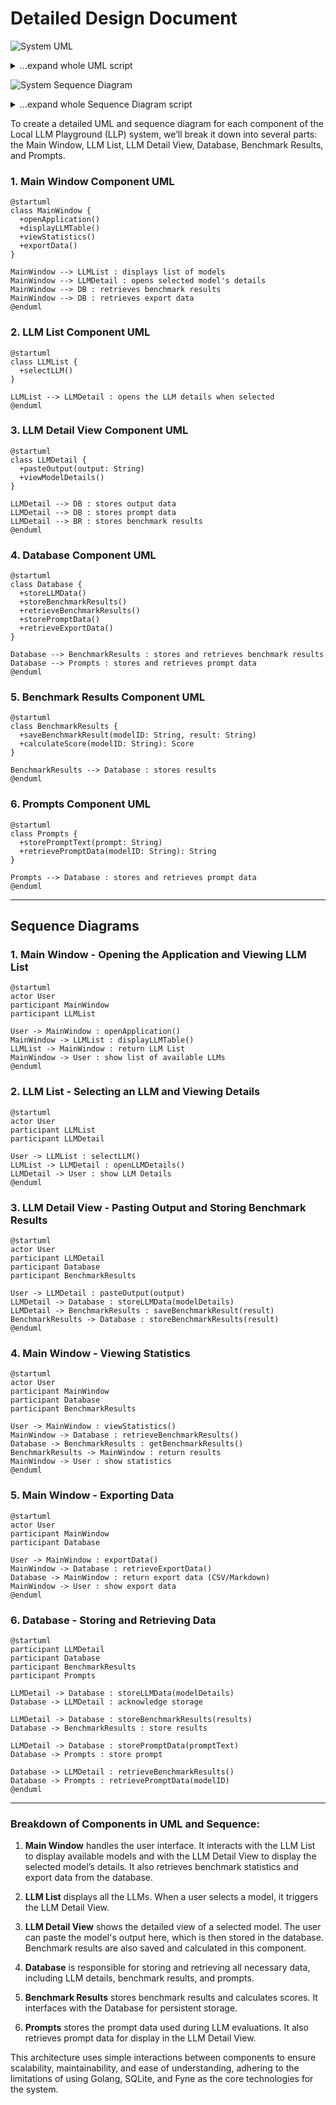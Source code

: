 # Detailed Design Document

![System UML](./llp-uml.png)

<details>
    <summary>...expand whole UML script</summary>

```plantuml
@startuml
class MainWindow {
  +openApplication()
  +displayLLMTable()
  +viewStatistics()
  +exportData()
}

MainWindow --> LLMList : displays list of models
MainWindow --> LLMDetail : opens selected model's details
MainWindow --> DB : retrieves benchmark results
MainWindow --> DB : retrieves export data



class LLMList {
  +selectLLM()
}

LLMList --> LLMDetail : opens the LLM details when selected



class LLMDetail {
  +pasteOutput(output: String)
  +viewModelDetails()
}

LLMDetail --> DB : stores output data
LLMDetail --> DB : stores prompt data
LLMDetail --> BR : stores benchmark results



class Database {
  +storeLLMData()
  +storeBenchmarkResults()
  +retrieveBenchmarkResults()
  +storePromptData()
  +retrieveExportData()
}

Database --> BenchmarkResults : stores and retrieves benchmark results
Database --> Prompts : stores and retrieves prompt data



class BenchmarkResults {
  +saveBenchmarkResult(modelID: String, result: String)
  +calculateScore(modelID: String): Score
}

BenchmarkResults --> Database : stores results



class Prompts {
  +storePromptText(prompt: String)
  +retrievePromptData(modelID: String): String
}

Prompts --> Database : stores and retrieves prompt data
@enduml
```

</details>

![System Sequence Diagram](./llp-sequence-diagram.png)

<details>
    <summary>...expand whole Sequence Diagram script</summary>

```plantuml
@startuml
actor User
participant MainWindow
participant LLMList

User -> MainWindow : openApplication()
MainWindow -> LLMList : displayLLMTable()
LLMList -> MainWindow : return LLM List
MainWindow -> User : show list of available LLMs



actor User
participant LLMList
participant LLMDetail

User -> LLMList : selectLLM()
LLMList -> LLMDetail : openLLMDetails()
LLMDetail -> User : show LLM Details



actor User
participant LLMDetail
participant Database
participant BenchmarkResults

User -> LLMDetail : pasteOutput(output)
LLMDetail -> Database : storeLLMData(modelDetails)
LLMDetail -> BenchmarkResults : saveBenchmarkResult(result)
BenchmarkResults -> Database : storeBenchmarkResults(result)



actor User
participant MainWindow
participant Database
participant BenchmarkResults

User -> MainWindow : viewStatistics()
MainWindow -> Database : retrieveBenchmarkResults()
Database -> BenchmarkResults : getBenchmarkResults()
BenchmarkResults -> MainWindow : return results
MainWindow -> User : show statistics



actor User
participant MainWindow
participant Database

User -> MainWindow : exportData()
MainWindow -> Database : retrieveExportData()
Database -> MainWindow : return export data (CSV/Markdown)
MainWindow -> User : show export data



participant LLMDetail
participant Database
participant BenchmarkResults
participant Prompts

LLMDetail -> Database : storeLLMData(modelDetails)
Database -> LLMDetail : acknowledge storage

LLMDetail -> Database : storeBenchmarkResults(results)
Database -> BenchmarkResults : store results

LLMDetail -> Database : storePromptData(promptText)
Database -> Prompts : store prompt

Database -> LLMDetail : retrieveBenchmarkResults()
Database -> Prompts : retrievePromptData(modelID)
@enduml
```

</details>

To create a detailed UML and sequence diagram for each component of the Local LLM Playground (LLP) system, we’ll break it down into several parts: the Main Window, LLM List, LLM Detail View, Database, Benchmark Results, and Prompts.

### 1. **Main Window Component UML**

```plantuml
@startuml
class MainWindow {
  +openApplication()
  +displayLLMTable()
  +viewStatistics()
  +exportData()
}

MainWindow --> LLMList : displays list of models
MainWindow --> LLMDetail : opens selected model's details
MainWindow --> DB : retrieves benchmark results
MainWindow --> DB : retrieves export data
@enduml
```

### 2. **LLM List Component UML**

```plantuml
@startuml
class LLMList {
  +selectLLM()
}

LLMList --> LLMDetail : opens the LLM details when selected
@enduml
```

### 3. **LLM Detail View Component UML**

```plantuml
@startuml
class LLMDetail {
  +pasteOutput(output: String)
  +viewModelDetails()
}

LLMDetail --> DB : stores output data
LLMDetail --> DB : stores prompt data
LLMDetail --> BR : stores benchmark results
@enduml
```

### 4. **Database Component UML**

```plantuml
@startuml
class Database {
  +storeLLMData()
  +storeBenchmarkResults()
  +retrieveBenchmarkResults()
  +storePromptData()
  +retrieveExportData()
}

Database --> BenchmarkResults : stores and retrieves benchmark results
Database --> Prompts : stores and retrieves prompt data
@enduml
```

### 5. **Benchmark Results Component UML**

```plantuml
@startuml
class BenchmarkResults {
  +saveBenchmarkResult(modelID: String, result: String)
  +calculateScore(modelID: String): Score
}

BenchmarkResults --> Database : stores results
@enduml
```

### 6. **Prompts Component UML**

```plantuml
@startuml
class Prompts {
  +storePromptText(prompt: String)
  +retrievePromptData(modelID: String): String
}

Prompts --> Database : stores and retrieves prompt data
@enduml
```

---

## Sequence Diagrams

### 1. **Main Window - Opening the Application and Viewing LLM List**

```plantuml
@startuml
actor User
participant MainWindow
participant LLMList

User -> MainWindow : openApplication()
MainWindow -> LLMList : displayLLMTable()
LLMList -> MainWindow : return LLM List
MainWindow -> User : show list of available LLMs
@enduml
```

### 2. **LLM List - Selecting an LLM and Viewing Details**

```plantuml
@startuml
actor User
participant LLMList
participant LLMDetail

User -> LLMList : selectLLM()
LLMList -> LLMDetail : openLLMDetails()
LLMDetail -> User : show LLM Details
@enduml
```

### 3. **LLM Detail View - Pasting Output and Storing Benchmark Results**

```plantuml
@startuml
actor User
participant LLMDetail
participant Database
participant BenchmarkResults

User -> LLMDetail : pasteOutput(output)
LLMDetail -> Database : storeLLMData(modelDetails)
LLMDetail -> BenchmarkResults : saveBenchmarkResult(result)
BenchmarkResults -> Database : storeBenchmarkResults(result)
@enduml
```

### 4. **Main Window - Viewing Statistics**

```plantuml
@startuml
actor User
participant MainWindow
participant Database
participant BenchmarkResults

User -> MainWindow : viewStatistics()
MainWindow -> Database : retrieveBenchmarkResults()
Database -> BenchmarkResults : getBenchmarkResults()
BenchmarkResults -> MainWindow : return results
MainWindow -> User : show statistics
@enduml
```

### 5. **Main Window - Exporting Data**

```plantuml
@startuml
actor User
participant MainWindow
participant Database

User -> MainWindow : exportData()
MainWindow -> Database : retrieveExportData()
Database -> MainWindow : return export data (CSV/Markdown)
MainWindow -> User : show export data
@enduml
```

### 6. **Database - Storing and Retrieving Data**

```plantuml
@startuml
participant LLMDetail
participant Database
participant BenchmarkResults
participant Prompts

LLMDetail -> Database : storeLLMData(modelDetails)
Database -> LLMDetail : acknowledge storage

LLMDetail -> Database : storeBenchmarkResults(results)
Database -> BenchmarkResults : store results

LLMDetail -> Database : storePromptData(promptText)
Database -> Prompts : store prompt

Database -> LLMDetail : retrieveBenchmarkResults()
Database -> Prompts : retrievePromptData(modelID)
@enduml
```

---

### Breakdown of Components in UML and Sequence:

1. **Main Window** handles the user interface. It interacts with the LLM List to display available models and with the LLM Detail View to display the selected model’s details. It also retrieves benchmark statistics and export data from the database.

2. **LLM List** displays all the LLMs. When a user selects a model, it triggers the LLM Detail View.

3. **LLM Detail View** shows the detailed view of a selected model. The user can paste the model's output here, which is then stored in the database. Benchmark results are also saved and calculated in this component.

4. **Database** is responsible for storing and retrieving all necessary data, including LLM details, benchmark results, and prompts.

5. **Benchmark Results** stores benchmark results and calculates scores. It interfaces with the Database for persistent storage.

6. **Prompts** stores the prompt data used during LLM evaluations. It also retrieves prompt data for display in the LLM Detail View.

This architecture uses simple interactions between components to ensure scalability, maintainability, and ease of understanding, adhering to the limitations of using Golang, SQLite, and Fyne as the core technologies for the system.
